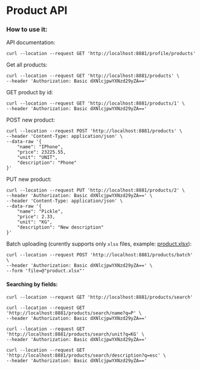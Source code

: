 # Product API

### How to use it:

API documentation:

```shell
curl --location --request GET 'http://localhost:8881/profile/products'
```

Get all products:

```shell
curl --location --request GET 'http://localhost:8881/products' \
--header 'Authorization: Basic dXNlcjpwYXNzd29yZA=='
```

GET product by id:

```shell
curl --location --request GET 'http://localhost:8881/products/1' \
--header 'Authorization: Basic dXNlcjpwYXNzd29yZA=='
```

POST new product:

```shell
curl --location --request POST 'http://localhost:8881/products' \
--header 'Content-Type: application/json' \
--data-raw '{
    "name": "IPhone",
    "price": 23225.55,
    "unit": "UNIT",
    "description": "Phone"
}'
```

PUT new product:

```shell
curl --location --request PUT 'http://localhost:8881/products/2' \
--header 'Authorization: Basic dXNlcjpwYXNzd29yZA==' \
--header 'Content-Type: application/json' \
--data-raw '{
    "name": "Pickle",
    "price": 2.33,
    "unit": "KG",
    "description": "New description"
}'
```

Batch uploading (curently supports only `xlsx` files, example: [product.xlsx](product.xlsx)):

```shell
curl --location --request POST 'http://localhost:8881/products/batch' \
--header 'Authorization: Basic dXNlcjpwYXNzd29yZA==' \
--form 'file=@"product.xlsx"'
```

#### Searching by fields:

```shell
curl --location --request GET 'http://localhost:8881/products/search'

curl --location --request GET 'http://localhost:8881/products/search/name?q=P' \
--header 'Authorization: Basic dXNlcjpwYXNzd29yZA=='

curl --location --request GET 'http://localhost:8881/products/search/unit?q=KG' \
--header 'Authorization: Basic dXNlcjpwYXNzd29yZA=='

curl --location --request GET 'http://localhost:8881/products/search/description?q=esc' \
--header 'Authorization: Basic dXNlcjpwYXNzd29yZA=='
```

